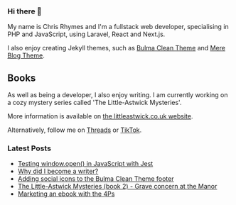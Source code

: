 ### Hi there 👋

My name is Chris Rhymes and I'm a fullstack web developer, specialising in PHP and JavaScript, using Laravel, React and Next.js.

I also enjoy creating Jekyll themes, such as [Bulma Clean Theme](https://github.com/chrisrhymes/bulma-clean-theme) and [Mere Blog Theme](https://github.com/chrisrhymes/mere-blog-theme).

## Books

As well as being a developer, I also enjoy writing. I am currently working on a cozy mystery series called 'The Little-Astwick Mysteries'.

More information is available on [the littleastwick.co.uk website](https://www.littleastwick.co.uk).

Alternatively, follow me on [Threads](https://www.threads.net/@chrisrhymes) or [TikTok](https://www.tiktok.com/@csrhymes).

<!--
**chrisrhymes/chrisrhymes** is a ✨ _special_ ✨ repository because its `README.md` (this file) appears on your GitHub profile.

Here are some ideas to get you started:

- 🔭 I’m currently working on ...
- 🌱 I’m currently learning ...
- 👯 I’m looking to collaborate on ...
- 🤔 I’m looking for help with ...
- 💬 Ask me about ...
- 📫 How to reach me: ...
- 😄 Pronouns: ...
- ⚡ Fun fact: ...
-->

### Latest Posts

<!--START_SECTION:feed-->

- [Testing window.open() in JavaScript with Jest](https://www.csrhymes.com/2024/12/01/testing-window-open-in-javascript.html)
- [Why did I become a writer?](https://www.csrhymes.com/2024/09/14/why-did-i-become-a-writer.html)
- [Adding social icons to the Bulma Clean Theme footer](https://www.csrhymes.com/2024/09/03/social-media-icons-in-bulma-clean-theme.html)
- [The Little-Astwick Mysteries (book 2) - Grave concern at the Manor](https://www.csrhymes.com/2024/08/06/grave-concern-at-the-manor.html)
- [Marketing an ebook with the 4Ps](https://www.csrhymes.com/2024/06/25/marketing-an-ebook-with-the-4-ps.html)
<!--END_SECTION:feed-->
